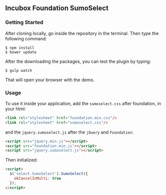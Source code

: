 ## Incubox Foundation SumoSelect

### Getting Started

After cloning locally, go inside the repository in the terminal. Then type the following command:

```
$ npm install
$ bower update
```

After the downloading the packages, you can test the plugin by typing:

```
$ gulp watch
```

That will open your browser with the demo.

### Usage

To use it inside your application, add the `sumoselect.css` after foundation, in your html:

```html
<link rel="stylesheet" href="foundation.min.css"/>
<link rel="stylesheet" href="sumoselect.css"/>
```

and the `jquery.sumoselect.js` after the `jQuery` and `Foundation`:

```html
<script src="jquery.min.js"></script>
<script src="foundation.min.js"></script>
<script src="jquery.sumoselect.js"></script>
```

Then initialized:

```html
<script>
  $('select.SumoSelect').SumoSelect({
    okCancelInMulti: true
  });
</script>
```